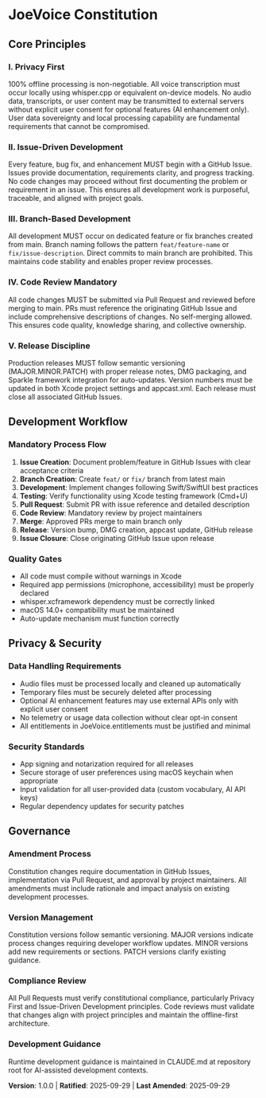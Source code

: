 <!--
Sync Impact Report:
- Version change: Template → 1.0.0 (Initial constitution creation)
- Added principles: All 5 core principles (new)
  - I. Privacy First
  - II. Issue-Driven Development
  - III. Branch-Based Development
  - IV. Code Review Mandatory
  - V. Release Discipline
- Added sections: Development Workflow and Privacy & Security (new)
- Templates requiring updates:
  ✅ Updated .specify/templates/plan-template.md (Constitution Check section)
  ✅ Updated .specify/templates/tasks-template.md (Added constitutional compliance tasks)
  ✅ Updated constitution.md
  ✅ No changes needed for spec-template.md (no constitutional references)
  ✅ No changes needed for agent-file-template.md (generic template)
- Follow-up TODOs: None
-->

# JoeVoice Constitution

## Core Principles

### I. Privacy First
100% offline processing is non-negotiable. All voice transcription must occur locally using whisper.cpp or equivalent on-device models. No audio data, transcripts, or user content may be transmitted to external servers without explicit user consent for optional features (AI enhancement only). User data sovereignty and local processing capability are fundamental requirements that cannot be compromised.

### II. Issue-Driven Development
Every feature, bug fix, and enhancement MUST begin with a GitHub Issue. Issues provide documentation, requirements clarity, and progress tracking. No code changes may proceed without first documenting the problem or requirement in an issue. This ensures all development work is purposeful, traceable, and aligned with project goals.

### III. Branch-Based Development
All development MUST occur on dedicated feature or fix branches created from main. Branch naming follows the pattern `feat/feature-name` or `fix/issue-description`. Direct commits to main branch are prohibited. This maintains code stability and enables proper review processes.

### IV. Code Review Mandatory
All code changes MUST be submitted via Pull Request and reviewed before merging to main. PRs must reference the originating GitHub Issue and include comprehensive descriptions of changes. No self-merging allowed. This ensures code quality, knowledge sharing, and collective ownership.

### V. Release Discipline
Production releases MUST follow semantic versioning (MAJOR.MINOR.PATCH) with proper release notes, DMG packaging, and Sparkle framework integration for auto-updates. Version numbers must be updated in both Xcode project settings and appcast.xml. Each release must close all associated GitHub Issues.

## Development Workflow

### Mandatory Process Flow
1. **Issue Creation**: Document problem/feature in GitHub Issues with clear acceptance criteria
2. **Branch Creation**: Create `feat/` or `fix/` branch from latest main
3. **Development**: Implement changes following Swift/SwiftUI best practices
4. **Testing**: Verify functionality using Xcode testing framework (Cmd+U)
5. **Pull Request**: Submit PR with issue reference and detailed description
6. **Code Review**: Mandatory review by project maintainers
7. **Merge**: Approved PRs merge to main branch only
8. **Release**: Version bump, DMG creation, appcast update, GitHub release
9. **Issue Closure**: Close originating GitHub Issue upon release

### Quality Gates
- All code must compile without warnings in Xcode
- Required app permissions (microphone, accessibility) must be properly declared
- whisper.xcframework dependency must be correctly linked
- macOS 14.0+ compatibility must be maintained
- Auto-update mechanism must function correctly

## Privacy & Security

### Data Handling Requirements
- Audio files must be processed locally and cleaned up automatically
- Temporary files must be securely deleted after processing
- Optional AI enhancement features may use external APIs only with explicit user consent
- No telemetry or usage data collection without clear opt-in consent
- All entitlements in JoeVoice.entitlements must be justified and minimal

### Security Standards
- App signing and notarization required for all releases
- Secure storage of user preferences using macOS keychain when appropriate
- Input validation for all user-provided data (custom vocabulary, AI API keys)
- Regular dependency updates for security patches

## Governance

### Amendment Process
Constitution changes require documentation in GitHub Issues, implementation via Pull Request, and approval by project maintainers. All amendments must include rationale and impact analysis on existing development processes.

### Version Management
Constitution versions follow semantic versioning. MAJOR versions indicate process changes requiring developer workflow updates. MINOR versions add new requirements or sections. PATCH versions clarify existing guidance.

### Compliance Review
All Pull Requests must verify constitutional compliance, particularly Privacy First and Issue-Driven Development principles. Code reviews must validate that changes align with project principles and maintain the offline-first architecture.

### Development Guidance
Runtime development guidance is maintained in CLAUDE.md at repository root for AI-assisted development contexts.

**Version**: 1.0.0 | **Ratified**: 2025-09-29 | **Last Amended**: 2025-09-29